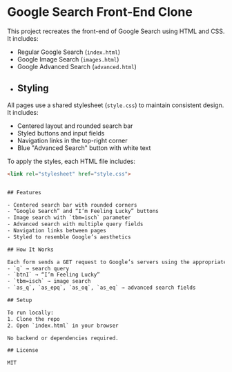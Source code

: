 # Google Search Front-End Clone

This project recreates the front-end of Google Search using HTML and CSS. It includes:

- Regular Google Search (`index.html`)
- Google Image Search (`images.html`)
- Google Advanced Search (`advanced.html`)
- ## Styling

All pages use a shared stylesheet (`style.css`) to maintain consistent design. It includes:

- Centered layout and rounded search bar
- Styled buttons and input fields
- Navigation links in the top-right corner
- Blue "Advanced Search" button with white text

To apply the styles, each HTML file includes:

```html
<link rel="stylesheet" href="style.css">


## Features

- Centered search bar with rounded corners
- “Google Search” and “I’m Feeling Lucky” buttons
- Image search with `tbm=isch` parameter
- Advanced search with multiple query fields
- Navigation links between pages
- Styled to resemble Google’s aesthetics

## How It Works

Each form sends a GET request to Google’s servers using the appropriate parameters:
- `q` → search query
- `btnI` → “I’m Feeling Lucky”
- `tbm=isch` → image search
- `as_q`, `as_epq`, `as_oq`, `as_eq` → advanced search fields

## Setup

To run locally:
1. Clone the repo
2. Open `index.html` in your browser

No backend or dependencies required.

## License

MIT
